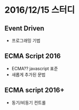 # 2016/12/15 스터디

## Event Driven

- 프로그래밍 기법

## ECMA Script 2016

- ECMA?? javascript 표준
- 새롭게 추가된 문법

## ECMA script 2016+

- 동기/비동기 컨트롤
